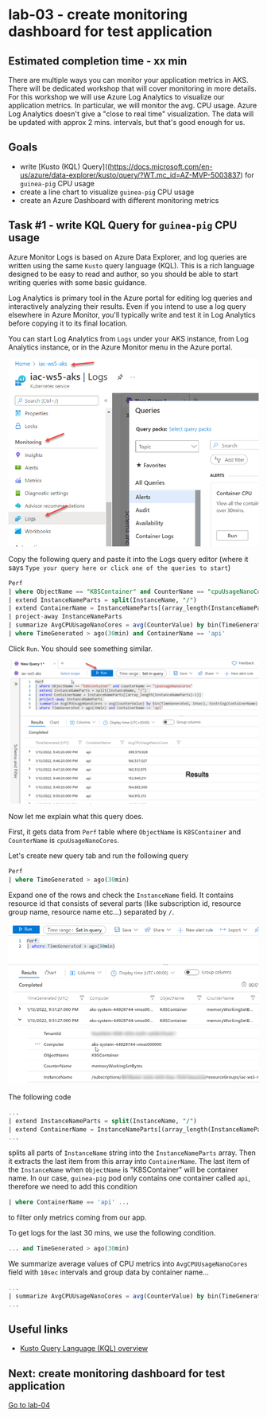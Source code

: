 # lab-03 - create monitoring dashboard for test application

## Estimated completion time - xx min

There are multiple ways you can monitor your application metrics in AKS. There will be dedicated workshop that will cover monitoring in more details. For this workshop we will use Azure Log Analytics to visualize our application metrics. In particular, we will monitor the avg. CPU usage. Azure Log Analytics doesn't give a "close to real time" visualization. The data will be updated with approx 2 mins. intervals, but that's good enough for us. 

## Goals

* write [Kusto (KQL) Query]((https://docs.microsoft.com/en-us/azure/data-explorer/kusto/query/?WT.mc_id=AZ-MVP-5003837) for `guinea-pig` CPU usage
* create a line chart to visualize `guinea-pig` CPU usage
* create an Azure Dashboard with different monitoring metrics

## Task #1 - write KQL Query for `guinea-pig` CPU usage

Azure Monitor Logs is based on Azure Data Explorer, and log queries are written using the same `Kusto` query language (KQL). This is a rich language designed to be easy to read and author, so you should be able to start writing queries with some basic guidance.

Log Analytics is primary tool in the Azure portal for editing log queries and interactively analyzing their results. Even if you intend to use a log query elsewhere in Azure Monitor, you'll typically write and test it in Log Analytics before copying it to its final location.

You can start Log Analytics from `Logs` under your AKS instance, from Log Analytics instance, or in the Azure Monitor menu in the Azure portal. 

![la-logs](images/la-logs.png)

Copy the following query and paste it into the Logs query editor (where it says `Type your query here or click one of the queries to start`)

```sql
Perf
| where ObjectName == "K8SContainer" and CounterName == "cpuUsageNanoCores"
| extend InstanceNameParts = split(InstanceName, "/")  
| extend ContainerName = InstanceNameParts[(array_length(InstanceNameParts)-1)] 
| project-away InstanceNameParts 
| summarize AvgCPUUsageNanoCores = avg(CounterValue) by bin(TimeGenerated, 10sec), tostring(ContainerName)
| where TimeGenerated > ago(30min) and ContainerName == 'api'
```

Click `Run`. You should see something similar.

![la-run](images/la-run.png)

Now let me explain what this query does.

First, it gets data from `Perf` table where `ObjectName` is `K8SContainer` and `CounterName` is `cpuUsageNanoCores`. 

Let's create new query tab and run the following query 

```sql
Perf
| where TimeGenerated > ago(30min)
```

Expand one of the rows and check the `InstanceName` field. It contains resource id that consists of several parts (like subscription id, resource group name, resource name etc...) separated by `/`. 

![la-run1](images/la-run1.png)


The following code 

```sql
...
| extend InstanceNameParts = split(InstanceName, "/")  
| extend ContainerName = InstanceNameParts[(array_length(InstanceNameParts)-1)] 
...
```

splits all parts of `InstanceName` string into the `InstanceNameParts` array. Then it extracts the last item from this array into `ContainerName`. The last item of the `InstanceName` when `ObjectName` is "K8SContainer" will be container name. In our case, `guinea-pig` pod only contains one container called `api`, therefore we need to add this condition 

```sql
| where ContainerName == 'api' ...
```

to filter only metrics coming from our app.

To get logs for the last 30 mins, we use the following condition.

```sql
... and TimeGenerated > ago(30min) 
```

We summarize average values of CPU metrics into `AvgCPUUsageNanoCores` field with `10sec` intervals and group data by container name...

```sql
...
| summarize AvgCPUUsageNanoCores = avg(CounterValue) by bin(TimeGenerated, 10sec), tostring(ContainerName)
...
```


## Useful links

* [Kusto Query Language (KQL) overview](https://docs.microsoft.com/en-us/azure/data-explorer/kusto/query/?WT.mc_id=AZ-MVP-5003837)


## Next: create monitoring dashboard for test application

[Go to lab-04](../lab-04/readme.md)